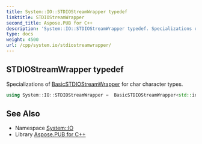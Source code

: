 ```yaml
---
title: System::IO::STDIOStreamWrapper typedef
linktitle: STDIOStreamWrapper
second_title: Aspose.PUB for C++
description: 'System::IO::STDIOStreamWrapper typedef. Specializations of BasicSTDIOStreamWrapper for char character types in C++.'
type: docs
weight: 4500
url: /cpp/system.io/stdiostreamwrapper/
---
```

## STDIOStreamWrapper typedef


Specializations of [BasicSTDIOStreamWrapper](../basicstdiostreamwrapper/) for char character types.

```cpp
using System::IO::STDIOStreamWrapper =  BasicSTDIOStreamWrapper<std::iostream>
```

## See Also

* Namespace [System::IO](../)
* Library [Aspose.PUB for C++](../../)
